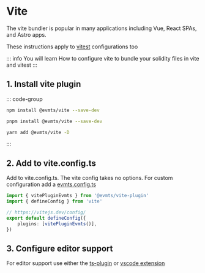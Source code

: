 # Vite

The vite bundler is popular in many applications including Vue, React SPAs, and Astro apps.

These instructions apply to [vitest](todo.link) configurations too

::: info You will learn
How to configure vite to bundle your solidity files in vite and vitest
:::

## 1. Install vite plugin

::: code-group

```bash [npm]
npm install @evmts/vite --save-dev
```

```bash [pnpm]
pnpm install @evmts/vite --save-dev
```

```bash [yarn]
yarn add @evmts/vite -D
```

::: 

## 2. Add to vite.config.ts

Add to vite.config.ts.  The vite config takes no options.  For custom configuration add a [evmts.config.ts](../reference/modules/evmts_vite_plugin.md)

```typescript vite.config.ts
import { vitePluginEvmts } from '@evmts/vite-plugin'
import { defineConfig } from 'vite'

// https://vitejs.dev/config/
export default defineConfig({
	plugins: [vitePluginEvmts()],
})
```

## 3. Configure editor support

For editor support use either the [ts-plugin](../tutorial/typescript) or [vscode extension](../guides/vscode)

